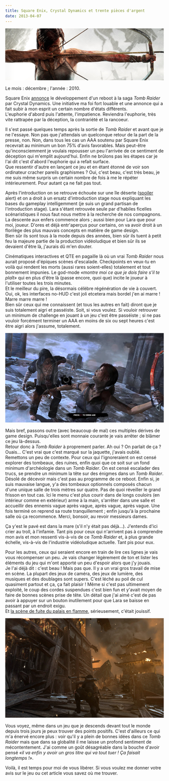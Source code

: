 ```yaml
---
title: Square Enix, Crystal Dynamics et trente pièces d'argent
date: 2013-04-07
---
```


![](/content/blog/2013/04/square-enix-crystal-dynamics-et-trente-pieces-d-argent/tr1.jpg)

Le mois&nbsp;: décembre&nbsp;; l'année&nbsp;: 2010.   

Square Enix [annonce](http://www.rockpapershotgun.com/2010/12/06/backflip-tomb-raider-reboot-announced/) le développement d'un reboot à la saga *Tomb Raider* par Crystal Dynamics. Une initiative ma foi fort louable et une annonce qui a fait subir à mon esprit un certain nombre d'états différents.  
L'euphorie d'abord puis l'attente, l'impatience. Reviendra l'euphorie, très vite rattrapée par la déception, la contrariété et la rancoeur.

<!--more-->

Il s'est passé quelques temps après la sortie de *Tomb Raider* et avant que je ne l'essaye. Non pas que j'attendais un quelconque retour de la part de la presse, non. Non, dans tous les cas un AAA soutenu par Square Enix recevrait au minimum un bon 75% d'avis favorables. Mais peut-être qu'inconsciemment je voulais repousser un peu l'arrivée de ce sentiment de déception qui m'emplit aujourd'hui.
Enfin ne brûlons pas les étapes car je l'ai dit c'est d'abord l'euphorie qui a refait surface.  
Que ressentir d'autre en lançant ce jeu et en étant étonné de voir son ordinateur cracher pareils graphismes&nbsp;? Oui, c'est beau, c'est très beau, je me suis même surpris un certain nombre de fois à me le répéter intérieurement. Pour autant ça ne fait pas tout.

Après l'introduction on se retrouve échouée sur une île déserte ([spoiler](http://twitter.com/itsnotaspoil) alert) et on a droit à un ersatz d'introduction stage nous expliquant les bases du gameplay intelligemment (je suis un grand partisan de l'introduction stage). Lara s'étant retrouvée seule par d'habiles ficelles scénaristiques il nous faut nous mettre à la recherche de nos compagnons.  
La descente aux enfers commence alors&nbsp;; aussi bien pour Lara que pour moi, joueur. D'ores et déjà entr'aperçus pour certains, on va avoir droit à un florilège des plus mauvais concepts en matière de game design.  
Bien sûr ils sont tous à la mode depuis des années, bien sûr ils tuent à petit feu la majeure partie de la production vidéoludique et bien sûr ils se devaient d'être là, j'aurais dû m'en douter.  

Cinématiques interactives et QTE en pagaille là où un vrai *Tomb Raider* nous aurait proposé d'épiques scènes d'escalade. Checkpoints en veux-tu en voilà qui rendent les morts (aussi rares soient-elles) totalement et tout bonnement impunies. Le god-mode *«montre moi ce que je dois faire s'il te plaît»* qui en plus d'être là (passe encore, quoi que) incite le joueur à l'utiliser toutes les trois minutes.  
Et le meilleur du pire, la désormais célèbre régénération de vie à couvert. Oui, ok, les interfaces no-HUD c'est joli etcetera mais bordel j'en ai marre&nbsp;! Marre marre marre&nbsp;!  
Bien sûr ceux qui me connaissent (et tous les autres en fait) diront que je suis totalement aigri et passéiste. Soit, si vous voulez. Si vouloir retrouver un minimum de challenge en jouant à un jeu c'est être passéiste&nbsp;; si ne pas vouloir forcément terminer un AAA en moins de six ou sept heures c'est être aigri alors j'assume, totalement.

![](/content/blog/2013/04/square-enix-crystal-dynamics-et-trente-pieces-d-argent/tr2.jpg)

Mais bref, passons outre (avec beaucoup de mal) ces multiples dérives de game design. Puisqu'elles sont monnaie courante je vais arrêter de blâmer ce jeu là-dessus.  
Retour donc à *Tomb Raider* à proprement parler. Ah oui&nbsp;? On parlait de ça&nbsp;? Ouais… C'est vrai que c'est marqué sur la jaquette, j'avais oublié.  
Remettons un peu de contexte. Pour ceux qui l'ignoreraient on est censé explorer des tombeaux, des ruines, enfin quoi que ce soit sur un fond minimum d'archéologie dans un *Tomb Raider*. On est censé escalader des trucs, se prendre un minimum la tête sur des énigmes dans un *Tomb Raider*.  
Désolé de décevoir mais c'est pas au programme de ce reboot. Enfin si, je suis mauvaise langue, y'a des tombeaux optionnels composés chacun d'une unique salle de trois mètres sur quatre. Pas de quoi réveiller le grand frisson en tout cas. Ici le menu c'est plus courir dans de longs couloirs (en intérieur comme en extérieur) arme à la main, s'arrêter dans une salle et accueillir des ennemis vague après vague, après vague, après vague. Une fois terminé on reprend sa route tranquillement&nbsp;; enfin jusqu'à la prochaine salle où ça recommence. Merci, bonsoir, au revoir messieurs dames.

Ça y'est le pavé est dans la mare (s'il n'y était pas déjà…). J'entends d'ici crier au troll, à l'infamie. Tant pis pour ceux qui n'arrivent pas à comprendre mon avis et mon ressenti vis-à-vis de ce *Tomb Raider* et, à plus grande échelle, vis-à-vis de l'industrie vidéoludique actuelle. Tant pis pour eux.

Pour les autres, ceux qui seraient encore en train de lire ces lignes je vais vous récompenser un peu. Je vais changer légèrement de ton et lister les éléments du jeu qui m'ont apporté un peu d'espoir alors que j'y jouais.  
Je l'ai déjà dit&nbsp;: c'est beau&nbsp;! Mais pas que. Il y a un vrai gros travail de mise en scène. La plupart des jeux de caméra, des jeux de lumière, des musiques et des doublages sont supers. C'est léché au poil de cul quasiment partout et ça, ça fait plaisir&nbsp;! Même si c'est pas ultimement exploité, le coup des cordes suspendues c'est bien fun et y'avait moyen de faire de bonnes scènes prise de tête. Un détail que j'ai aimé c'est de pas avoir à appuyer sur un bouton inutilement pour que Lara se baisse en passant par un endroit exigu.  
Et [la scène de fuite du palais en flamme](https://www.youtube.com/watch?v=8Q8gvjgV2XM#t=720), sérieusement, c'était jouissif.

![](/content/blog/2013/04/square-enix-crystal-dynamics-et-trente-pieces-d-argent/tr3.jpg)

Vous voyez, même dans un jeu que je descends devant tout le monde depuis trois jours je peux trouver des points positifs.
C'est d'ailleurs ce qui m'a énervé encore plus&nbsp;: voir qu'il y a plein de bonnes idées dans ce *Tomb Raider* mais que dans sa globalité il me laisse un profond sentiment de mécontentement. J'ai comme un goût désagréable dans la bouche d'avoir pensé *«il va enfin y avoir un gros titre qui va tout tuer&nbsp;! Ça faisait longtemps&nbsp;!»*.

Voilà, il est temps pour moi de vous libérer. Si vous voulez me donner votre avis sur le jeu ou cet article vous savez où me trouver.
